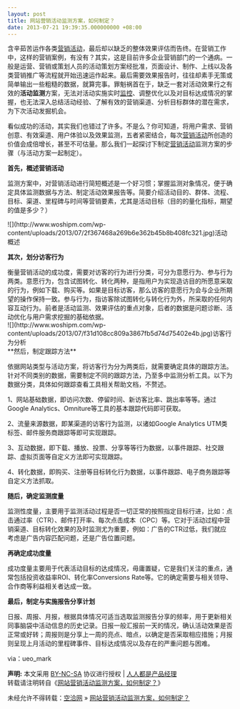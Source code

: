 ```yaml
---
layout: post
title: 网站营销活动监测方案，如何制定？
date: 2013-07-21 19:39:35.000000000 +08:00
---
```


含辛茹苦运作各类<span class="wp_keywordlink_affiliate">[营销活动](http://www.woshipm.com/tag/%E8%90%A5%E9%94%80%E6%B4%BB%E5%8A%A8 "查看 营销活动 中的全部文章")</span>，最后却以缺乏的整体效果评估而告终。在营销工作中，这样的营销案例，有没有？其实，这是目前许多企业营销部门的一个通病。一般是运营、营销或策划人员的活动策划方案经批准，页面设计、制作、上线以及各类营销推广等流程就开始迅速运作起来。最后需要效果报告时，往往却素手无策或简单输出一些粗糙的数据，就算完事。罪魁祸首在于，缺乏一套对活动效果行之有效的**活动监测**方案，无法对活动实施实时<span class="wp_keywordlink_affiliate">[监控](http://www.woshipm.com/tag/%E7%9B%91%E6%8E%A7 "查看 监控 中的全部文章")</span>、调整优化以及对目标达成情况的掌握，也无法深入总结活动经验、了解有效的营销渠道、分析目标群体的潜在需求，为下次活动发掘机会。

看似成功的活动，其实我们也错过了许多。不是么？你可知道，将用户需求、营销创意、有效渠道、用户体验以及效果监测，五者紧密结合，每次<span class="wp_keywordlink_affiliate">[营销活动](http://www.woshipm.com/tag/%E8%90%A5%E9%94%80%E6%B4%BB%E5%8A%A8 "查看 营销活动 中的全部文章")</span>所创造的价值会成倍增长，甚至不可估量。那么我们一起探讨下制定<span class="wp_keywordlink_affiliate">[营销活动](http://www.woshipm.com/tag/%E8%90%A5%E9%94%80%E6%B4%BB%E5%8A%A8 "查看 营销活动 中的全部文章")</span>监测方案的步骤（与活动方案一起制定）。

**首先，概述营销活动**

监测方案中，对营销活动进行简短概述是一个好习惯；掌握监测对象情况，便于确定具体监测数据与方法、制定活动效果报告等。简要介绍活动目的、群体、流程、目标、渠道、里程碑与时间等营销要素，尤其是活动目标（目的的量化指标，期望的值是多少？）

<div id="attachment_164">![](http://www.woshipm.com/wp-content/uploads/2013/07/2f367468a269b6e362b45b8b408fc321.jpg)活动概述

**其次，划分访客行为**

</div>衡量营销活动的成功度，需要对访客的行为进行分类，可分为意愿行为、参与行为两类。意愿行为，包含试图转化、转化两种，是指用户为实现造访目的所愿意采取的行为，例如下载、购买等。如果是目标访客，那么访客的意愿行为会与企业所期望的操作保持一致。参与行为，指访客除试图转化与转化行为外，所采取的任何内容互动行为。前者是活动监测、效果评估的重点对象，后者的数据是问题诊断、活动优化与用户需求挖掘的基础依据。

<div id="attachment_163">![](http://www.woshipm.com/wp-content/uploads/2013/07/f31d108cc809a3867fb5d74d75402e4b.jpg)访客行为分析

</div>**然后，制定跟踪方法**

依据网站类型与活动方案，将访客行为分为两类后，就需要确定具体的跟踪方法。针对不同类别的数据，需要制定不同的跟踪方法，乃至多中监测分析工具。以下为数据分类，具体如何跟踪查看工具相关帮助文档，不赘述。

1、网站基础数据，即访问次数、停留时间、新访客比率、跳出率等等。通过Google Analytics、Omniture等工具的基本跟踪代码即可获取。

2、流量来源数据，即某渠道的访客行为监测，以诸如Google Analytics UTM类标签、邮件服务商跟踪等即可实现跟踪。

3、互动数据，即下载、播放、投票、分享等等行为数据，以事件跟踪、社交跟踪、虚拟页面等自定义方法即可实现跟踪。

4、转化数据，即购买、注册等目标转化行为数据，以事件跟踪、电子商务跟踪等自定义方法抓取。

**随后，确定监测度量**

监测性度量，主要用于监测活动过程是否一切正常的按照指定目标行进，比如：点击通过率（CTR）、邮件打开率、每次点击成本（CPC）等。它对于活动过程中营销渠道、目标转化效果的及时监测尤为重要，例如：广告的CTR过低，我们就应考虑是广告内容匹配问题，还是广告位置问题。

**再确定成功度量**

成功度量主要用于代表活动目标的达成情况，毋庸置疑，它是我们关注的重点，通常包括投资收益率ROI、转化率Conversions Rate等。它的确定需要与相关领导、合作商等利益相关者达成一致。

**最后，制定与实施报告分享计划**

日报、周报、月报，根据具体情况可适当选取监测报告分享的频率，用于更新相关同事脑袋中活动信息的历史记录。日报一般汇报前一天的情况，确认活动效果是否正常或好转；周报则是分享上一周的亮点、暗点，以确定是否采取相应措施；月报则呈现上月活动的里程碑事件、目标达成情况以及存在的严重问题与困难。

via：ueo_mark

<span style="font-weight:bold">声明:</span> 本文采用 [BY-NC-SA](http://creativecommons.org/licenses/by-nc-sa/3.0/ "署名-非商业性使用-相同方式共享") 协议进行授权 | [人人都是产品经理](http://www.woshipm.com/)  
转载请注明转自《[网站营销活动监测方案，如何制定？](http://www.woshipm.com/data/35406.html "网站营销活动监测方案，如何制定？")》

未经允许不得转载：[空洽网](http://kongqia.com) » [网站营销活动监测方案，如何制定？](http://kongqia.com/15912.html)


